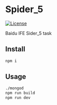 # Spider_5

<a href="https://github.com/Mrdaigithub/baiduife_2017/tree/master/nuomi/spider_5"><img src="https://img.shields.io/npm/l/vue-socket.io.svg" alt="License"></a>

Baidu IFE Sider_5 task

## Install

``` bash
npm i
```

## Usage

``` bash
./mongod
npm run build
npm run dev
```